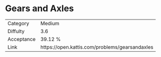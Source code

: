 # Gears and Axles

<table>
    <tr>
        <td>Category</td>
        <td>Medium</td>
    </tr>
    <tr>
        <td>Diffulty</td>
        <td>3.6</td>
    </tr>
    <tr>
        <td>Acceptance</td>
        <td>39.12 %</td>
    </tr>
    <tr>
        <td>Link</td>
        <td>https://open.kattis.com/problems/gearsandaxles</td>
    </tr>
</table>